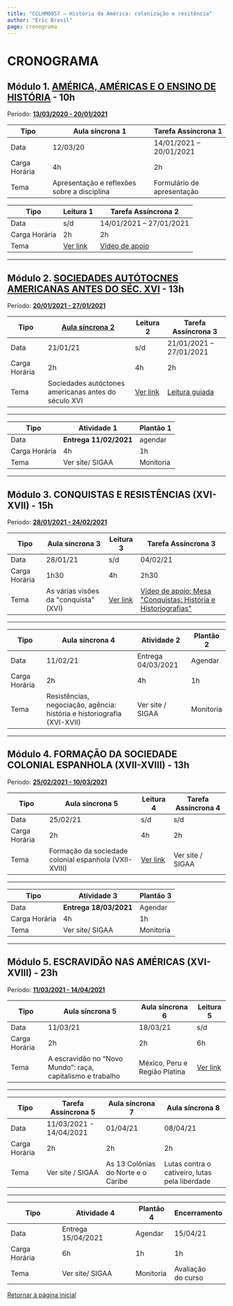 ```yaml
---
title: "CCLHM0057 – História da América: colonização e resitência"
author: "Eric Brasil"
page: cronograma
---
```


# CRONOGRAMA

## Módulo 1. [AMÉRICA, AMÉRICAS E O ENSINO DE HISTÓRIA](modulo1/m1.md) - 10h

Período: **<u>13/03/2020 - 20/01/2021</u>**

| Tipo          | Aula síncrona 1                             | Tarefa Assíncrona 1        |
| ------------- | ------------------------------------------- | -------------------------- |
| Data          | 12/03/20                                    | 14/01/2021 – 20/01/2021    |
| Carga Horária | 4h                                          | 2h                         |
| Tema          | Apresentação e reflexões sobre a disciplina | Formulário de apresentação |

| Tipo          | Leitura 1                   | Tarefa Assíncrona 2     |
| ------------- | --------------------------- | ----------------------- |
| Data          | s/d                         | 14/01/2021 – 27/01/2021 |
| Carga Horária | 2h                          | 2h                      |
| Tema          | [Ver link](modulo1/biblio1) | [Vídeo de apoio](https://www.youtube.com/watch?v=hMX8ITv40K8)          |

***

## Módulo 2. [SOCIEDADES AUTÓTOCNES AMERICANAS ANTES DO SÉC. XVI](modulo2/m2.md) - 13h

Período: **<u>20/01/2021 - 27/01/2021</u>**

| Tipo          | [Aula síncrona 2](https://ericbrasiln.github.io/america_colonial_2020.1/#/8)                                      | Leitura 2    | Tarefa Assíncrona 3     |
| ------------- | ---------------------------------------------------- | ------------ | ----------------------- |
| Data          | 21/01/21                                             | s/d          | 21/01/2021 – 27/01/2021 |
| Carga Horária | 2h                                                   | 4h           | 2h                      |
| Tema          | Sociedades autóctones americanas antes do século XVI | [Ver link](modulo2/biblio2.md) | [Leitura guiada](modulo2/ta3.md)        |

***

| Tipo          | Atividade 1            | Plantão 1 |
| ------------- | ---------------------- | --------- |
| Data          | **Entrega 11/02/2021** | agendar   |
| Carga Horária | 4h                     | 1h        |
| Tema          | Ver site/ SIGAA        | Monitoria |

***

## Módulo 3. CONQUISTAS E RESISTÊNCIAS (XVI-XVII) - 15h

Período: **<u>28/01/2021 - 24/02/2021</u>**

| Tipo          | Aula síncrona 3                       | Leitura 3    | Tarefa Assíncrona 3 |
| ------------- | ------------------------------------- | ------------ | ------------------- |
| Data          | 28/01/21                              | s/d          | 04/02/21            |
| Carga Horária | 1h30                                    | 4h           | 2h30                  |
| Tema          | As várias visões da "conquista" (XVI) | [Ver link](modulo3/biblio3.md) | [Vídeo de apoio: Mesa "Conquistas: História e Historiografias"](https://youtu.be/n58_W95F6xY?t=894)      |

***

| Tipo          | Aula síncrona 4 | Atividade 2                                                  | Plantão 2        |
| ------------- | --------------- | ------------------------------------------------------------ | ---------------- |
| Data          | 11/02/21        | Entrega 04/03/2021                                           | Agendar          |
| Carga Horária | 2h              | 4h                                                           | 1h               |
| Tema          | Resistências, negociação, agência: história e historiografia (XVI-XVII)  | Ver site / SIGAA | Monitoria |

***

## Módulo 4. FORMAÇÃO DA SOCIEDADE COLONIAL ESPANHOLA (XVII-XVIII) - 13h

Período: **<u>25/02/2021 - 10/03/2021</u>**

| Tipo          | Aula síncrona 5                                       | Leitura 4    | Tarefa Assíncrona 4 |
| ------------- | ----------------------------------------------------- | ------------ | ------------------- |
| Data          | 25/02/21                                              | s/d          | s/d                 |
| Carga Horária | 2h                                                    | 4h           | 2h                  |
| Tema          | Formação da sociedade colonial espanhola (VXII-XVIII) | [Ver link]() | Ver site / SIGAA    |

***

| Tipo          | Atividade 3            | Plantão 3 |
| ------------- | ---------------------- | --------- |
| Data          | **Entrega 18/03/2021** | Agendar   |
| Carga Horária | 4h                     | 1h        |
| Tema          | Ver site/ SIGAA        | Monitoria |

***

## Módulo 5. ESCRAVIDÃO NAS AMÉRICAS (XVI-XVIII) - 23h

Período: **<u>11/03/2021 - 14/04/2021</u>**

| Tipo          | Aula síncrona 5                                            | Aula síncrona 6               | Leitura 5    |
| ------------- | ---------------------------------------------------------- | ----------------------------- | ------------ |
| Data          | 11/03/21                                                   | 18/03/21                      | s/d          |
| Carga Horária | 2h                                                         | 2h                            | 6h           |
| Tema          | A escravidão no “Novo Mundo”: raça, capitalismo e trabalho | México, Peru e Região Platina | [Ver link]() |

***

| Tipo          | Tarefa Assíncrona 5     | Aula síncrona 7                    | Aula síncrona 8                                |
| ------------- | ----------------------- | ---------------------------------- | ---------------------------------------------- |
| Data          | 11/03/2021 - 14/04/2021 | 01/04/21                           | 08/04/21                                       |
| Carga Horária | 2h                      | 2h                                 | 2h                                             |
| Tema          | Ver site / SIGAA        | As 13 Colônias do Norte e o Caribe | Lutas contra o cativeiro, lutas pela liberdade |

***

| Tipo          | Atividade 4        | Plantão 4 | Encerramento|
| ------------- | ------------------ | --------- | ------------|
| Data          | Entrega 15/04/2021 | Agendar   | 15/04/21    |
| Carga Horária | 6h                 | 1h        | 1h          |
| Tema          | Ver site/ SIGAA    | Monitoria | Avaliação<br> do curso|

[Retornar à página inicial](http://ericbrasiln.github.io/cclhm0057_ihl)
